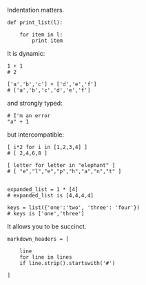 Indentation matters.

    def print_list(l):

        for item in l:
            print item 

It is dynamic:

    1 + 1
    # 2

    ['a','b','c'] + ['d','e','f']
    # ['a','b','c','d','e','f']


and strongly typed:

    # I'm an error
    "a" + 1

but intercompatible:

    [ i*2 for i in [1,2,3,4] ]
    # [ 2,4,6,8 ]

    [ letter for letter in "elephant" ]
    # [ "e","l","e","p","h","a","n","t" ]


    expanded_list = 1 * [4]
    # expanded_list is [4,4,4,4]

    keys = list({'one':'two', 'three': 'four'})
    # keys is ['one','three']

It allows you to be succinct.

    markdown_headers = [ 

        line
        for line in lines
        if line.strip().startswith('#') 

    ] 

